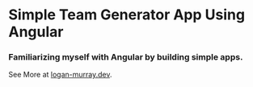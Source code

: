 # Simple Team Generator App Using Angular

### Familiarizing myself with Angular by building simple apps.

See More at [logan-murray.dev](https://logan-murray.dev).
